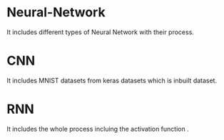 # Neural-Network
It includes different types of Neural Network with their process.
# CNN
It includes MNIST datasets from keras datasets which is inbuilt dataset.

# RNN
It includes the whole process incluing the activation function .
